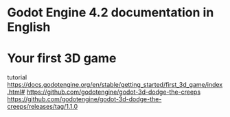 # Godot Engine 4.2 documentation in English
# Your first 3D game
tutorial
https://docs.godotengine.org/en/stable/getting_started/first_3d_game/index.html#
https://github.com/godotengine/godot-3d-dodge-the-creeps
https://github.com/godotengine/godot-3d-dodge-the-creeps/releases/tag/1.1.0
